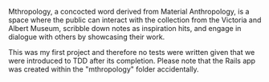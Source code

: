 

Mthropology, a concocted word derived from Material Anthropology, is a space where the public can interact with the collection from the Victoria and Albert Museum, scribble down notes as inspiration hits, and engage in dialogue with others by showcasing their work.

This was my first project and therefore no tests were written given that we were introduced to TDD after its completion.
Please note that the Rails app was created within the "mthropology" folder accidentally.
